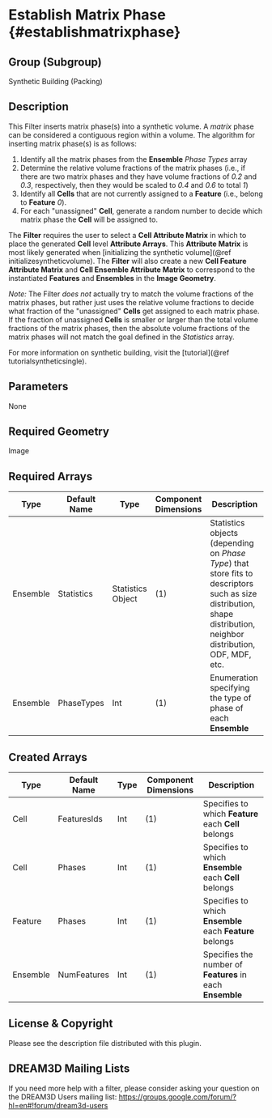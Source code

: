 Establish Matrix Phase {#establishmatrixphase}
=============

## Group (Subgroup) ##
Synthetic Building (Packing)

## Description ##
This Filter inserts matrix phase(s) into a synthetic volume. A _matrix_ phase can be considered a contiguous region within a volume. The algorithm for inserting matrix phase(s) is as follows:

1. Identify all the matrix phases from the **Ensemble** *Phase Types* array
2. Determine the relative volume fractions of the matrix phases (i.e., if there are two matrix phases and they have volume fractions of *0.2* and *0.3*, respectively, then they would be scaled to *0.4* and *0.6* to total *1*) 
3. Identify all **Cells** that are not currently assigned to a **Feature** (i.e., belong to **Feature** *0*).
4. For each "unassigned" **Cell**, generate a random number to decide which matrix phase the **Cell** will be assigned to.  

The **Filter** requires the user to select a **Cell Attribute Matrix** in which to place the generated **Cell** level **Attribute Arrays**. This **Attribute Matrix** is most likely generated when [initializing the synthetic volume](@ref initializesyntheticvolume). The **Filter** will also create a new **Cell Feature Attribute Matrix** and **Cell Ensemble Attribute Matrix** to correspond to the instantiated **Features** and **Ensembles** in the **Image Geometry**.

*Note:* The Filter _does not_ actually try to match the volume fractions of the matrix phases, but rather just uses the relative volume fractions to decide what fraction of the "unassigned" **Cells** get assigned to each matrix phase.  If the fraction of unassigned  **Cells** is smaller or larger than the total volume fractions of the matrix phases, then the absolute volume fractions of the matrix phases will not match the goal defined in the _Statistics_ array.

For more information on synthetic building, visit the [tutorial](@ref tutorialsyntheticsingle).

## Parameters ##
None

## Required Geometry ##
Image

## Required Arrays ##
| Type | Default Name | Type | Component Dimensions | Description |
|------|--------------|-------------|---------|-----|
| Ensemble | Statistics | Statistics Object | (1) | Statistics objects (depending on *Phase Type*) that store fits to descriptors such as size distribution, shape distribution, neighbor distribution, ODF, MDF, etc. |
| Ensemble | PhaseTypes | Int | (1) | Enumeration specifying the type of phase of each **Ensemble** |

## Created Arrays ##
| Type | Default Name | Type | Component Dimensions | Description |
|------|--------------|-------------|---------|-----|
| Cell | FeaturesIds | Int | (1) | Specifies to which **Feature** each **Cell** belongs |
| Cell | Phases | Int | (1) |  Specifies to which **Ensemble** each **Cell** belongs |
| Feature | Phases | Int | (1) |  Specifies to which **Ensemble** each **Feature** belongs |
| Ensemble | NumFeatures | Int | (1) |  Specifies the number of **Features** in each **Ensemble** |


## License & Copyright ##

Please see the description file distributed with this plugin.

## DREAM3D Mailing Lists ##

If you need more help with a filter, please consider asking your question on the DREAM3D Users mailing list:
https://groups.google.com/forum/?hl=en#!forum/dream3d-users


